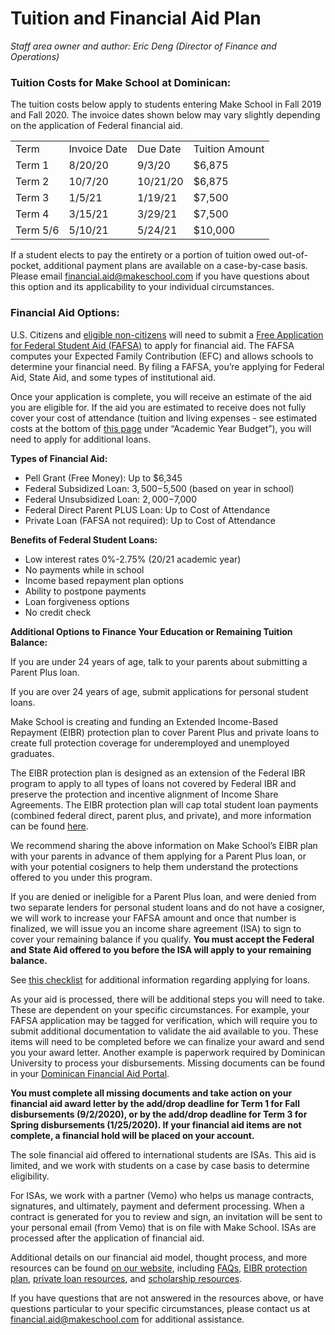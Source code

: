 # Tuition and Financial Aid Plan

*Staff area owner and author: Eric Deng (Director of Finance and Operations)*

### **Tuition Costs for Make School at Dominican:**

The tuition costs below apply to students entering Make School in Fall 2019 and Fall 2020. The invoice dates shown below may vary slightly depending on the application of Federal financial aid. 


<table>
  <tr>
   <td>Term
   </td>
   <td>Invoice Date
   </td>
   <td>Due Date
   </td>
   <td>Tuition Amount
   </td>
  </tr>
  <tr>
   <td>Term 1
   </td>
   <td>8/20/20
   </td>
   <td>9/3/20
   </td>
   <td>$6,875
   </td>
  </tr>
  <tr>
   <td>Term 2
   </td>
   <td>10/7/20
   </td>
   <td>10/21/20
   </td>
   <td>$6,875
   </td>
  </tr>
  <tr>
   <td>Term 3
   </td>
   <td>1/5/21
   </td>
   <td>1/19/21
   </td>
   <td>$7,500
   </td>
  </tr>
  <tr>
   <td>Term 4
   </td>
   <td>3/15/21
   </td>
   <td>3/29/21
   </td>
   <td>$7,500
   </td>
  </tr>
  <tr>
   <td>Term 5/6
   </td>
   <td>5/10/21
   </td>
   <td>5/24/21
   </td>
   <td>$10,000
   </td>
  </tr>
</table>


If a student elects to pay the entirety or a portion of tuition owed out-of-pocket, additional payment plans are available on a case-by-case basis. Please email  [financial.aid@makeschool.com](mailto:financial.aid@makeschool.com) if you have questions about this option and its applicability to your individual circumstances.


### **Financial Aid Options:**

U.S. Citizens and [eligible non-citizens](https://studentaid.gov/understand-aid/eligibility) will need to submit a [Free Application for Federal Student Aid (FAFSA)](https://studentaid.gov/h/apply-for-aid) to apply for financial aid. The FAFSA computes your Expected Family Contribution (EFC) and allows schools to determine your financial need. By filing a FAFSA, you’re applying for Federal Aid, State Aid, and some types of institutional aid. 

Once your application is complete, you will receive an estimate of the aid you are eligible for. If the aid you are estimated to receive does not fully cover your cost of attendance (tuition and living expenses - see estimated costs at the bottom of [this page](https://www.makeschool.com/computer-science-degree/tuition-and-aid) under “Academic Year Budget”), you will need to apply for additional loans. 

**Types of Financial Aid:**



*   Pell Grant (Free Money): Up to $6,345
*   Federal Subsidized Loan: $3,500-$5,500 (based on year in school)
*   Federal Unsubsidized Loan: $2,000-$7,000
*   Federal Direct Parent PLUS Loan: Up to Cost of Attendance
*   Private Loan (FAFSA not required): Up to Cost of Attendance

**Benefits of Federal Student Loans:**



*   Low interest rates 0%-2.75% (20/21 academic year)
*   No payments while in school
*   Income based repayment plan options
*   Ability to postpone payments
*   Loan forgiveness options
*   No credit check

**Additional Options to Finance Your Education or Remaining Tuition Balance:**

If you are under 24 years of age, talk to your parents about submitting a Parent Plus loan. 

If you are over 24 years of age, submit applications for personal student loans. 

Make School is creating and funding an Extended Income-Based Repayment (EIBR) protection plan to cover Parent Plus and private loans to create full protection coverage for underemployed and unemployed graduates.

The EIBR protection plan is designed as an extension of the Federal IBR program to apply to all types of loans not covered by Federal IBR and preserve the protection and incentive alignment of Income Share Agreements. The EIBR protection plan will cap total student loan payments (combined federal direct, parent plus, and private), and more information can be found [here](https://www.makeschool.com/computer-science-degree/tuition-and-aid#eibr). 

We recommend sharing the above information on Make School’s EIBR plan with your parents in advance of them applying for a Parent Plus loan, or with your potential cosigners to help them understand the protections offered to you under this program. 

If you are denied or ineligible for a Parent Plus loan, and were denied from two separate lenders for personal student loans and do not have a cosigner, we will work to increase your FAFSA amount and once that number is finalized, we will issue you an income share agreement (ISA) to sign to cover your remaining balance if you qualify. **You must accept the Federal and State Aid offered to you before the ISA will apply to your remaining balance.**

See [this checklist](http://make.sc/finaid-checklist) for additional information regarding applying for loans. 

As your aid is processed, there will be additional steps you will need to take. These are dependent on your specific circumstances. For example, your FAFSA application may be tagged for verification, which will require you to submit additional documentation to validate the aid available to you. These items will need to be completed before we can finalize your award and send you your award letter. Another example is paperwork required by Dominican University to process your disbursements. Missing documents can be found in your [Dominican Financial Aid Portal](https://aid.dominican.edu/).

**You must complete all missing documents and take action on your financial aid award letter by the add/drop deadline for Term 1 for Fall disbursements (9/2/2020), or by the add/drop deadline for Term 3 for Spring disbursements (1/25/2020). If your financial aid items are not complete, a financial hold will be placed on your account.**

The sole financial aid offered to international students are ISAs. This aid is limited, and we work with students on a case by case basis to determine eligibility. 

For ISAs, we work with a partner (Vemo) who helps us manage contracts, signatures, and ultimately, payment and deferment processing. When a contract is generated for you to review and sign, an invitation will be sent to your personal email (from Vemo) that is on file with Make School. ISAs are processed after the application of financial aid. 

Additional details on our financial aid model, thought process, and more resources can be found [on our website](https://www.makeschool.com/computer-science-degree/tuition-and-aid), including [FAQs](https://www.makeschool.com/computer-science-degree/faq#tuition__aid), [EIBR protection plan](https://www.makeschool.com/computer-science-degree/eibr-protection-plan), [private loan resources](https://www.makeschool.com/computer-science-degree/private-loans), and [scholarship resources](https://www.makeschool.com/computer-science-degree/scholarship-resources). 

If you have questions that are not answered in the resources above, or have questions particular to your specific circumstances, please contact us at [financial.aid@makeschool.com](mailto:financial.aid@makeschool.com) for additional assistance. 

